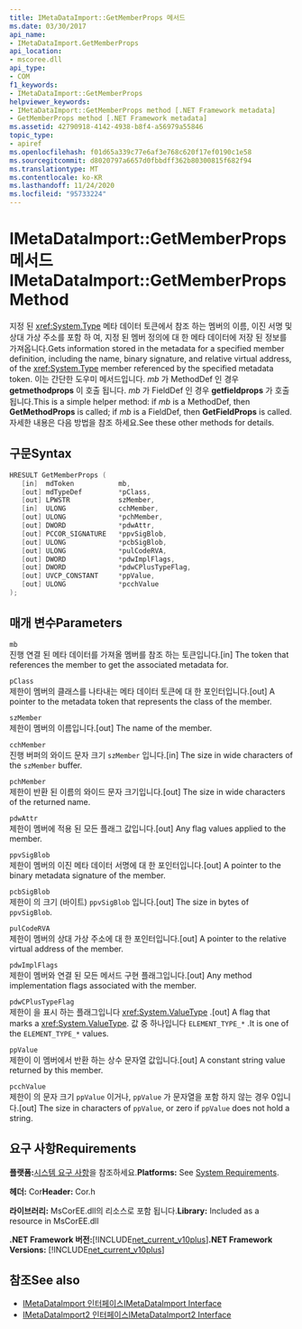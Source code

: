 ```yaml
---
title: IMetaDataImport::GetMemberProps 메서드
ms.date: 03/30/2017
api_name:
- IMetaDataImport.GetMemberProps
api_location:
- mscoree.dll
api_type:
- COM
f1_keywords:
- IMetaDataImport::GetMemberProps
helpviewer_keywords:
- IMetaDataImport::GetMemberProps method [.NET Framework metadata]
- GetMemberProps method [.NET Framework metadata]
ms.assetid: 42790918-4142-4938-b8f4-a56979a55846
topic_type:
- apiref
ms.openlocfilehash: f01d65a339c77e6af3e768c620f17ef0190c1e58
ms.sourcegitcommit: d8020797a6657d0fbbdff362b80300815f682f94
ms.translationtype: MT
ms.contentlocale: ko-KR
ms.lasthandoff: 11/24/2020
ms.locfileid: "95733224"
---
```

# <a name="imetadataimportgetmemberprops-method"></a><span data-ttu-id="a84e3-102">IMetaDataImport::GetMemberProps 메서드</span><span class="sxs-lookup"><span data-stu-id="a84e3-102">IMetaDataImport::GetMemberProps Method</span></span>

<span data-ttu-id="a84e3-103">지정 된 <xref:System.Type> 메타 데이터 토큰에서 참조 하는 멤버의 이름, 이진 서명 및 상대 가상 주소를 포함 하 여, 지정 된 멤버 정의에 대 한 메타 데이터에 저장 된 정보를 가져옵니다.</span><span class="sxs-lookup"><span data-stu-id="a84e3-103">Gets information stored in the metadata for a specified member definition, including the name, binary signature, and relative virtual address, of the <xref:System.Type> member referenced by the specified metadata token.</span></span> <span data-ttu-id="a84e3-104">이는 간단한 도우미 메서드입니다. *mb* 가 MethodDef 인 경우 **getmethodprops** 이 호출 됩니다. *mb* 가 FieldDef 인 경우 **getfieldprops** 가 호출 됩니다.</span><span class="sxs-lookup"><span data-stu-id="a84e3-104">This is a simple helper method: if *mb* is a MethodDef, then **GetMethodProps** is called; if *mb* is a FieldDef, then **GetFieldProps** is called.</span></span> <span data-ttu-id="a84e3-105">자세한 내용은 다음 방법을 참조 하세요.</span><span class="sxs-lookup"><span data-stu-id="a84e3-105">See these other methods for details.</span></span>
  
## <a name="syntax"></a><span data-ttu-id="a84e3-106">구문</span><span class="sxs-lookup"><span data-stu-id="a84e3-106">Syntax</span></span>  
  
```cpp  
HRESULT GetMemberProps (  
   [in]  mdToken           mb,
   [out] mdTypeDef         *pClass,  
   [out] LPWSTR            szMember,
   [in]  ULONG             cchMember,
   [out] ULONG             *pchMember,
   [out] DWORD             *pdwAttr,  
   [out] PCCOR_SIGNATURE   *ppvSigBlob,
   [out] ULONG             *pcbSigBlob,
   [out] ULONG             *pulCodeRVA,
   [out] DWORD             *pdwImplFlags,
   [out] DWORD             *pdwCPlusTypeFlag,
   [out] UVCP_CONSTANT     *ppValue,  
   [out] ULONG             *pcchValue  
);  
```  
  
## <a name="parameters"></a><span data-ttu-id="a84e3-107">매개 변수</span><span class="sxs-lookup"><span data-stu-id="a84e3-107">Parameters</span></span>  

 `mb`  
 <span data-ttu-id="a84e3-108">진행 연결 된 메타 데이터를 가져올 멤버를 참조 하는 토큰입니다.</span><span class="sxs-lookup"><span data-stu-id="a84e3-108">[in] The token that references the member to get the associated metadata for.</span></span>  
  
 `pClass`  
 <span data-ttu-id="a84e3-109">제한이 멤버의 클래스를 나타내는 메타 데이터 토큰에 대 한 포인터입니다.</span><span class="sxs-lookup"><span data-stu-id="a84e3-109">[out] A pointer to the metadata token that represents the class of the member.</span></span>  
  
 `szMember`  
 <span data-ttu-id="a84e3-110">제한이 멤버의 이름입니다.</span><span class="sxs-lookup"><span data-stu-id="a84e3-110">[out] The name of the member.</span></span>  
  
 `cchMember`  
 <span data-ttu-id="a84e3-111">진행 버퍼의 와이드 문자 크기 `szMember` 입니다.</span><span class="sxs-lookup"><span data-stu-id="a84e3-111">[in] The size in wide characters of the `szMember` buffer.</span></span>  
  
 `pchMember`  
 <span data-ttu-id="a84e3-112">제한이 반환 된 이름의 와이드 문자 크기입니다.</span><span class="sxs-lookup"><span data-stu-id="a84e3-112">[out] The size in wide characters of the returned name.</span></span>  
  
 `pdwAttr`  
 <span data-ttu-id="a84e3-113">제한이 멤버에 적용 된 모든 플래그 값입니다.</span><span class="sxs-lookup"><span data-stu-id="a84e3-113">[out] Any flag values applied to the member.</span></span>  
  
 `ppvSigBlob`  
 <span data-ttu-id="a84e3-114">제한이 멤버의 이진 메타 데이터 서명에 대 한 포인터입니다.</span><span class="sxs-lookup"><span data-stu-id="a84e3-114">[out] A pointer to the binary metadata signature of the member.</span></span>  
  
 `pcbSigBlob`  
 <span data-ttu-id="a84e3-115">제한이 의 크기 (바이트) `ppvSigBlob` 입니다.</span><span class="sxs-lookup"><span data-stu-id="a84e3-115">[out] The size in bytes of `ppvSigBlob`.</span></span>  
  
 `pulCodeRVA`  
 <span data-ttu-id="a84e3-116">제한이 멤버의 상대 가상 주소에 대 한 포인터입니다.</span><span class="sxs-lookup"><span data-stu-id="a84e3-116">[out] A pointer to the relative virtual address of the member.</span></span>  
  
 `pdwImplFlags`  
 <span data-ttu-id="a84e3-117">제한이 멤버와 연결 된 모든 메서드 구현 플래그입니다.</span><span class="sxs-lookup"><span data-stu-id="a84e3-117">[out] Any method implementation flags associated with the member.</span></span>  
  
 `pdwCPlusTypeFlag`  
 <span data-ttu-id="a84e3-118">제한이 을 표시 하는 플래그입니다 <xref:System.ValueType> .</span><span class="sxs-lookup"><span data-stu-id="a84e3-118">[out] A flag that marks a <xref:System.ValueType>.</span></span> <span data-ttu-id="a84e3-119">값 중 하나입니다 `ELEMENT_TYPE_*` .</span><span class="sxs-lookup"><span data-stu-id="a84e3-119">It is one of the `ELEMENT_TYPE_*` values.</span></span>
  
 `ppValue`  
 <span data-ttu-id="a84e3-120">제한이 이 멤버에서 반환 하는 상수 문자열 값입니다.</span><span class="sxs-lookup"><span data-stu-id="a84e3-120">[out] A constant string value returned by this member.</span></span>  
  
 `pcchValue`  
 <span data-ttu-id="a84e3-121">제한이 의 문자 크기 `ppValue` 이거나, `ppValue` 가 문자열을 포함 하지 않는 경우 0입니다.</span><span class="sxs-lookup"><span data-stu-id="a84e3-121">[out] The size in characters of `ppValue`, or zero if `ppValue` does not hold a string.</span></span>  
  
## <a name="requirements"></a><span data-ttu-id="a84e3-122">요구 사항</span><span class="sxs-lookup"><span data-stu-id="a84e3-122">Requirements</span></span>  

 <span data-ttu-id="a84e3-123">**플랫폼:**[시스템 요구 사항](../../get-started/system-requirements.md)을 참조하세요.</span><span class="sxs-lookup"><span data-stu-id="a84e3-123">**Platforms:** See [System Requirements](../../get-started/system-requirements.md).</span></span>  
  
 <span data-ttu-id="a84e3-124">**헤더:** Cor</span><span class="sxs-lookup"><span data-stu-id="a84e3-124">**Header:** Cor.h</span></span>  
  
 <span data-ttu-id="a84e3-125">**라이브러리:** MsCorEE.dll의 리소스로 포함 됩니다.</span><span class="sxs-lookup"><span data-stu-id="a84e3-125">**Library:** Included as a resource in MsCorEE.dll</span></span>  
  
 <span data-ttu-id="a84e3-126">**.NET Framework 버전:**[!INCLUDE[net_current_v10plus](../../../../includes/net-current-v10plus-md.md)]</span><span class="sxs-lookup"><span data-stu-id="a84e3-126">**.NET Framework Versions:** [!INCLUDE[net_current_v10plus](../../../../includes/net-current-v10plus-md.md)]</span></span>  
  
## <a name="see-also"></a><span data-ttu-id="a84e3-127">참조</span><span class="sxs-lookup"><span data-stu-id="a84e3-127">See also</span></span>

- [<span data-ttu-id="a84e3-128">IMetaDataImport 인터페이스</span><span class="sxs-lookup"><span data-stu-id="a84e3-128">IMetaDataImport Interface</span></span>](imetadataimport-interface.md)
- [<span data-ttu-id="a84e3-129">IMetaDataImport2 인터페이스</span><span class="sxs-lookup"><span data-stu-id="a84e3-129">IMetaDataImport2 Interface</span></span>](imetadataimport2-interface.md)

